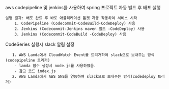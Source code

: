 
 aws codepipeline 및 jenkins를 사용하여 spring 프로젝트 자동 빌드 후 배포 실행
 
    실행 결과: 배포 완료 후 바로 애플리케이션 톰캣 자동 작동하여 서비스 시작
        1. CodePipeline (Codecommit-CodeBuild-CodeDeploy) 사용
        2. Jenkins (Codecommit-Jenkins maven 빌드 -CodeDeploy) 사용
        3. Jenkins (Codecommit-CodeBuild -CodeDeploy) 사용

CodeSeries 실행시 slack 알림 설정

       1. AWS Lamda에서 CloudWatch Event를 트리거하여 slack으로 보내주는 방식(codepipeline 트리거)
        - lamda 함수 생성시 node.js를 사용하였음.
        - 참고 코드 index.js   
       2. AWS Lamda에서 AWS SNS를 연동하여 slack으로 보내주는 방식(codedeploy 트리거)
